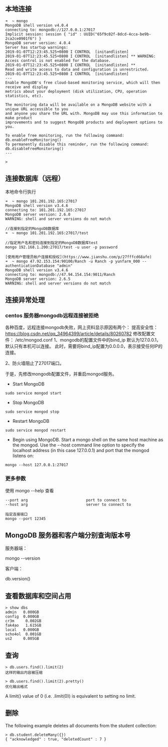 ## 本地连接
```
➜  ~ mongo
MongoDB shell version v4.0.4
connecting to: mongodb://127.0.0.1:27017
Implicit session: session { "id" : UUID("65f9c02f-8dcd-4cca-be9b-2ca2ce0901f6") }
MongoDB server version: 4.0.4
Server has startup warnings:
2019-01-07T12:23:45.525+0800 I CONTROL  [initandlisten]
2019-01-07T12:23:45.525+0800 I CONTROL  [initandlisten] ** WARNING: Access control is not enabled for the database.
2019-01-07T12:23:45.525+0800 I CONTROL  [initandlisten] **          Read and write access to data and configuration is unrestricted.
2019-01-07T12:23:45.525+0800 I CONTROL  [initandlisten]
---
Enable MongoDB's free cloud-based monitoring service, which will then receive and display
metrics about your deployment (disk utilization, CPU, operation statistics, etc).

The monitoring data will be available on a MongoDB website with a unique URL accessible to you
and anyone you share the URL with. MongoDB may use this information to make product
improvements and to suggest MongoDB products and deployment options to you.

To enable free monitoring, run the following command: db.enableFreeMonitoring()
To permanently disable this reminder, run the following command: db.disableFreeMonitoring()
---

>
```

## 连接数据库（远程）
本地命令行执行
```
➜  ~ mongo 101.201.192.165:27017
MongoDB shell version v3.4.6
connecting to: 101.201.192.165:27017
MongoDB server version: 2.6.0
WARNING: shell and server versions do not match

//连接到指定的MongoDB数据库
➜  ~ mongo 101.201.192.165:27017/test

//指定用户名和密码连接到指定的MongoDB数据库test
mongo 192.168.1.200:27017/test -u user -p password

[使用用户管理员帐户连接和授权](https://www.jianshu.com/p/27fffcd68afe)
➜  ~ mongo 47.92.153.154:90100/Ranch -u Ranch -p yunfarm_000 --authenticationDatabase "admin"
MongoDB shell version v3.4.6
connecting to: mongodb://47.94.154.154:9011/Ranch
MongoDB server version: 2.6.5
WARNING: shell and server versions do not match
```

## 连接异常处理
### centos 服务器mongodb远程连接被拒绝
各种百度，远程连接mongodb失败，网上资料显示原因有两个：
提高安全性：https://blog.csdn.net/qq_34964399/article/details/80260782
修改配置文件：
/etc/mongod.conf
1、mongodb的配置文件中的bind_ip 默认为127.0.0.1，默认只有本机可以连接。  此时，需要将bind_ip配置为0.0.0.0，表示接受任何IP的连接。

2、防火墙阻止了27017端口。

于是，先修改mongodb配置文件，并重启mongod服务。

* Start MongoDB
```
sudo service mongod start
```

* Stop MongoDB
```
sudo service mongod stop
```

* Restart MongoDB
```
sudo service mongod restart
```

* Begin using MongoDB.
Start a mongo shell on the same host machine as the mongod. Use the --host command line option to specify the localhost address (in this case 127.0.0.1) and port that the mongod listens on:
```
mongo --host 127.0.0.1:27017
```

### 更多参数
使用 mongo --help 查看
```
--port arg                          port to connect to
--host arg                          server to connect to

指定连接端口
mongo --port 12345
```

## MongoDB 服务器和客户端分别查询版本号
服务器端：

mongo --version

客户端：

db.version()
<!-- 4.0.13 -->

## 查看数据库和空间占用
```
> show dbs
admin   0.000GB
config  0.000GB
cr3m     0.002GB
fak4ao   1.615GB
local   0.000GB
scho4ol  0.001GB
us2     0.005GB
```

## 查询
```
> db.users.find().limit(2)
这样的输出内容被压缩

> db.users.find().limit(2).pretty()
优化输出格式
```
A limit() value of 0 (i.e. .limit(0)) is equivalent to setting no limit. 

## 删除
The following example deletes all documents from the student collection:
```
> db.student.deleteMany({})
{ "acknowledged" : true, "deletedCount" : 7 }
```

